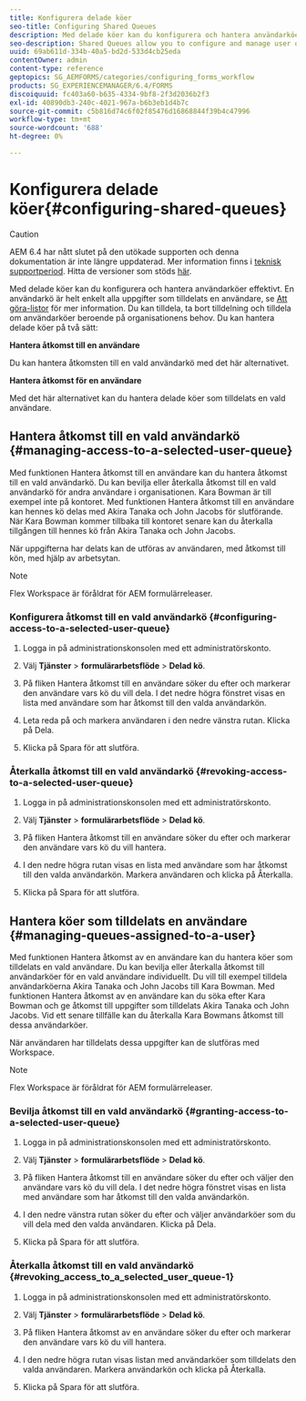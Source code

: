 ```yaml
---
title: Konfigurera delade köer
seo-title: Configuring Shared Queues
description: Med delade köer kan du konfigurera och hantera användarköer effektivt. Lär dig hur du konfigurerar delade köer.
seo-description: Shared Queues allow you to configure and manage user queues effectively. Learn how to configure shared queues.
uuid: 69ab611d-334b-40a5-bd2d-533d4cb25eda
contentOwner: admin
content-type: reference
geptopics: SG_AEMFORMS/categories/configuring_forms_workflow
products: SG_EXPERIENCEMANAGER/6.4/FORMS
discoiquuid: fc403a60-b635-4334-9bf8-2f3d2036b2f3
exl-id: 40890db3-240c-4021-967a-b6b3eb1d4b7c
source-git-commit: c5b816d74c6f02f85476d16868844f39b4c47996
workflow-type: tm+mt
source-wordcount: '688'
ht-degree: 0%

---
```


# Konfigurera delade köer{#configuring-shared-queues}

>[!CAUTION]
>
>AEM 6.4 har nått slutet på den utökade supporten och denna dokumentation är inte längre uppdaterad. Mer information finns i [teknisk supportperiod](https://helpx.adobe.com/support/programs/eol-matrix.html). Hitta de versioner som stöds [här](https://experienceleague.adobe.com/docs/).

Med delade köer kan du konfigurera och hantera användarköer effektivt. En användarkö är helt enkelt alla uppgifter som tilldelats en användare, se [Att göra-listor](https://help.adobe.com/en_US/livecycle/11.0/WorkspaceHelp/WS92d06802c76abadb-2b6ab502126beb6ba2f-7ffc.2.html) för mer information. Du kan tilldela, ta bort tilldelning och tilldela om användarköer beroende på organisationens behov. Du kan hantera delade köer på två sätt:

**Hantera åtkomst till en användare**

Du kan hantera åtkomsten till en vald användarkö med det här alternativet.

**Hantera åtkomst för en användare**

Med det här alternativet kan du hantera delade köer som tilldelats en vald användare.

## Hantera åtkomst till en vald användarkö {#managing-access-to-a-selected-user-queue}

Med funktionen Hantera åtkomst till en användare kan du hantera åtkomst till en vald användarkö. Du kan bevilja eller återkalla åtkomst till en vald användarkö för andra användare i organisationen. Kara Bowman är till exempel inte på kontoret. Med funktionen Hantera åtkomst till en användare kan hennes kö delas med Akira Tanaka och John Jacobs för slutförande. När Kara Bowman kommer tillbaka till kontoret senare kan du återkalla tillgången till hennes kö från Akira Tanaka och John Jacobs.

När uppgifterna har delats kan de utföras av användaren, med åtkomst till kön, med hjälp av arbetsytan.

>[!NOTE]
>
>Flex Workspace är föråldrat för AEM formulärreleaser.

### Konfigurera åtkomst till en vald användarkö {#configuring-access-to-a-selected-user-queue}

1. Logga in på administrationskonsolen med ett administratörskonto.
1. Välj **Tjänster** > **formulärarbetsflöde** > **Delad kö**.

1. På fliken Hantera åtkomst till en användare söker du efter och markerar den användare vars kö du vill dela. I det nedre högra fönstret visas en lista med användare som har åtkomst till den valda användarkön.
1. Leta reda på och markera användaren i den nedre vänstra rutan. Klicka på Dela.
1. Klicka på Spara för att slutföra.

### Återkalla åtkomst till en vald användarkö {#revoking-access-to-a-selected-user-queue}

1. Logga in på administrationskonsolen med ett administratörskonto.
1. Välj **Tjänster** > **formulärarbetsflöde** > **Delad kö**.

1. På fliken Hantera åtkomst till en användare söker du efter och markerar den användare vars kö du vill hantera.
1. I den nedre högra rutan visas en lista med användare som har åtkomst till den valda användarkön. Markera användaren och klicka på Återkalla.
1. Klicka på Spara för att slutföra.

## Hantera köer som tilldelats en användare {#managing-queues-assigned-to-a-user}

Med funktionen Hantera åtkomst av en användare kan du hantera köer som tilldelats en vald användare. Du kan bevilja eller återkalla åtkomst till användarköer för en vald användare individuellt. Du vill till exempel tilldela användarköerna Akira Tanaka och John Jacobs till Kara Bowman. Med funktionen Hantera åtkomst av en användare kan du söka efter Kara Bowman och ge åtkomst till uppgifter som tilldelats Akira Tanaka och John Jacobs. Vid ett senare tillfälle kan du återkalla Kara Bowmans åtkomst till dessa användarköer.

När användaren har tilldelats dessa uppgifter kan de slutföras med Workspace.

>[!NOTE]
>
>Flex Workspace är föråldrat för AEM formulärreleaser.

### Bevilja åtkomst till en vald användarkö {#granting-access-to-a-selected-user-queue}

1. Logga in på administrationskonsolen med ett administratörskonto.
1. Välj **Tjänster** > **formulärarbetsflöde** > **Delad kö**.

1. På fliken Hantera åtkomst till en användare söker du efter och väljer den användare vars kö du vill dela. I det nedre högra fönstret visas en lista med användare som har åtkomst till den valda användarkön.
1. I den nedre vänstra rutan söker du efter och väljer användarköer som du vill dela med den valda användaren. Klicka på Dela.
1. Klicka på Spara för att slutföra.

### Återkalla åtkomst till en vald användarkö {#revoking_access_to_a_selected_user_queue-1}

1. Logga in på administrationskonsolen med ett administratörskonto.
1. Välj **Tjänster** > **formulärarbetsflöde** > **Delad kö**.

1. På fliken Hantera åtkomst av en användare söker du efter och markerar den användare vars kö du vill hantera.
1. I den nedre högra rutan visas listan med användarköer som tilldelats den valda användaren. Markera användarkön och klicka på Återkalla.
1. Klicka på Spara för att slutföra.

